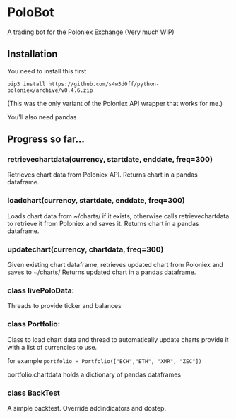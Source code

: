 # PoloBot
A trading bot for the Poloniex Exchange (Very much WIP)

## Installation

You need to install this first

`pip3 install https://github.com/s4w3d0ff/python-poloniex/archive/v0.4.6.zip`

(This was the only variant of the Poloniex API wrapper that works for me.)

You'll also need pandas

## Progress so far...

### retrievechartdata(currency, startdate, enddate, freq=300)
Retrieves chart data from Poloniex API.
Returns chart in a pandas dataframe.

### loadchart(currency, startdate, enddate, freq=300)
Loads chart data from ~/charts/ if it exists, otherwise calls retrievechartdata to retrieve it from Poloniex and saves it.
Returns chart in a pandas dataframe.

### updatechart(currency, chartdata, freq=300)
Given existing chart dataframe, retrieves updated chart from Poloniex and saves to ~/charts/
Returns updated chart in a pandas dataframe.

### class livePoloData:
Threads to provide ticker and balances

### class Portfolio:
Class to load chart data and thread to automatically update charts
provide it with a list of currencies to use.

for example
`portfolio = Portfolio(["BCH","ETH", "XMR", "ZEC"])`

portfolio.chartdata holds a dictionary of pandas dataframes

### class BackTest
A simple backtest.  Override addindicators and dostep.
